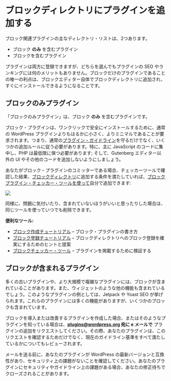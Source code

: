 <!-- 
# Add Your Plugin to the Block Directory
 -->
# ブロックディレクトリにプラグインを追加する

<!-- 
There are two main directory listings of block related plugins.
 -->
ブロック関連プラグインの主なディレクトリ・リストは、2つあります。

<!-- 
- Plugins that are **only** blocks
- Plugins that contain blocks
 -->
- ブロック **のみ** を含むプラグイン
- ブロックを含むプラグイン

<!-- 
A plugin can be listed in both, however there will be no benefit to your plugin SEO or ranking due to either. The only benefit to being a plugin that is only a block is that you gain the ability to be added to the Block Directory in the Block Editor itself, for immediate installation.
 -->
プラグインは両方に登録できますが、どちらを選んでもプラグインの SEO やランキングには何のメリットもありません。ブロックだけのプラグインであることの唯一の利点は、ブロックエディター自体でブロックディレクトリに追加され、すぐにインストールできるようになることです。

<!-- 
## Block Only Plugins
 -->
## ブロックのみプラグイン

<!-- 
Block Only plugins are plugins that **only** contain blocks.
 -->
「ブロックのみプラグイン」は、ブロック **のみ** を含むプラグインです。

<!-- 
Block Plugins are required to be much smaller and more minimalist than a regular WordPress plugin in order to be safely installed with a single click. That means as well as keeping to the regular [plugin guidelines](https://developer.wordpress.org/plugins/wordpress-org/detailed-plugin-guidelines/) you’ll also need to follow some additional rules. In particular, you should stick to mostly JavaScript code and keep PHP to the bare minimum; and not add any UI or other code outside of the Gutenberg editor.
 -->
ブロック・プラグインは、ワンクリックで安全にインストールするために、通常の WordPress プラグインよりもはるかに小さく、よりミニマルであることが要求されます。つまり、通常の[プラグイン・ガイドライン](https://developer.wordpress.org/plugins/wordpress-org/detailed-plugin-guidelines/)を守るだけでなく、いくつかの追加ルールに従う必要があります。特に、主に JavaScript のコードに集中し、PHP は最低限に保つ必要があります; そして、Gutenberg エディター以外の UI やその他のコードを追加しないようにしましょう。

<!-- 
If you’re a committer of a block plugin that does meet the criteria for adding it to the [Block Directory](https://wordpress.org/plugins/browse/block/) as confirmed by the Checker tool, you can then add it yourself [using the Block Checker tool](https://wordpress.org/plugins/developers/block-plugin-validator/):
 -->
あなたがブロック・プラグインのコミッターである場合、チェッカーツールで確認した結果、[ブロックディレクトリ](https://ja.wordpress.org/plugins/browse/block/)に追加する条件を満たしていれば、[ブロックプラグイン・チェッカー・ツールを使って](https://ja.wordpress.org/plugins/developers/block-plugin-validator/)自分で追加できます:

<!-- 
![](https://i0.wp.com/developer.wordpress.org/files/2020/08/Screen-Shot-2020-07-10-at-1.29.25-pm.png?resize=1024%2C308&ssl=1)
 -->
![](https://i0.wp.com/developer.wordpress.org/files/2020/08/Screen-Shot-2020-07-10-at-1.29.25-pm.png?resize=1024%2C308&ssl=1)

<!-- 
Likewise you can remove it at any time using that same tool if you notice problems or would prefer it wasn’t included.
 -->
同様に、問題に気付いたり、含まれていないほうがいいと思ったりした場合は、同じツールを使っていつでも削除できます。

<!-- 
**Helpful tools:**
 -->
**便利なツール:**

<!-- 
- [Block Creation tutorial](https://github.com/WordPress/gutenberg/pull/22831/files?short_path=c4d2c28#diff-c4d2c286eac33acdc7571032a984e0ca) – how to write a block plugin
- [Block Submission tutorial](https://github.com/WordPress/gutenberg/pull/23545/files?short_path=555f1c3#diff-555f1c31856d86ed5ff0d492b5a127c1) – tips and suggestions for ensuring your block is ready for the Block Directory
- [Block Checker tool](https://make.wordpress.org/plugins/2020/07/11/you-can-now-add-your-own-plugins-to-the-block-directory/) – validate plugin for inclusion
 -->
- [ブロック作成チュートリアル](https://github.com/WordPress/gutenberg/pull/22831/files?short_path=c4d2c28#diff-c4d2c286eac33acdc7571032a984e0ca) – ブロック・プラグインの書き方
- [ブロック登録チュートリアル](https://github.com/WordPress/gutenberg/pull/23545/files?short_path=555f1c3#diff-555f1c31856d86ed5ff0d492b5a127c1) – ブロックディレクトリへのブロック登録を確実にするためのヒントと提案
- [ブロックチェッカー・ツール](https://make.wordpress.org/plugins/2020/07/11/you-can-now-add-your-own-plugins-to-the-block-directory/) – プラグインを掲載するために検証する

<!-- 
## Plugins Containing Blocks
 -->
## ブロックが含まれるプラグイン

<!-- 
Many older plugins, as well as larger and more complex plugins, may contain blocks. They also will contain other features, like widgets. An example of this sort of plugin would be Jetpack or Yoast SEO. While they have a large number of features, they also contain some blocks.
 -->
多くの古いプラグインや、より大規模で複雑なプラグインには、ブロックが含まれていることがあります。また、ウィジェットのような他の機能も含まれているでしょう。このようなプラグインの例としては、Jetpack や Yoast SEO が挙げられます。これらのプラグインには多くの機能がありますが、いくつかのブロックも含まれています。

<!-- 
If you’ve written a plugin that introduces or improves blocks, or know of a plugin that does, **email us at [plugins@wordpress.org](mailto:plugins@wordpress.org)** and request your plugin be added. At that time, your plugin will be reviewed to confirm this request, but also to ensure you meet all current guideline standards.
 -->
ブロックを導入または改善するプラグインを作成した場合、またはそのようなプラグインを知っている場合は、**[plugins@wordpress.org](mailto:plugins@wordpress.org) 宛に e メールで** プラグインの追加をリクエストしてください。その際、あなたのプラグインは、このリクエストを確認するためだけでなく、現在のガイドライン基準をすべて満たしているかについてもレビューされます。

<!-- 
Before you email, please make certain your plugin is compatible with the latest version of WordPress and that it is free from all security issues. If there are security or guideline issues in your plugin, it may be closed pending your corrections.
 -->
メールを送る前に、あなたのプラグインが WordPress の最新バージョンと互換性があり、セキュリティ上の課題がないことを確認してください。あなたのプラグインにセキュリティやガイドライン上の課題がある場合、あなたの修正待ちでクローズされることがあります。